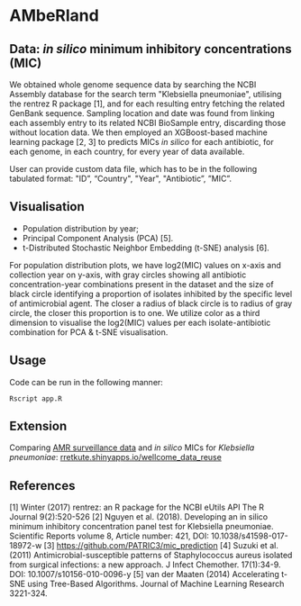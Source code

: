 # AMbeRland


## Data: _in silico_ minimum inhibitory concentrations (MIC) 

We obtained whole genome sequence data by searching the NCBI Assembly database for the search term "Klebsiella pneumoniae", utilising the rentrez R package [1], and for each resulting entry fetching the related GenBank sequence. Sampling location and date was found from linking each assembly entry to its related NCBI BioSample entry, discarding those without location data. We then employed  an XGBoost-based machine learning package [2, 3] to predicts MICs _in silico_ for each antibiotic, for each genome, in each country, for every year of data available. 

User can provide custom data file, which has to be in the following tabulated format: "ID”, “Country", "Year", "Antibiotic”, ”MIC”.


## Visualisation

* Population distribution by year;
* Principal Component Analysis (PCA) [5]. 
* t-Distributed Stochastic Neighbor Embedding (t-SNE)  analysis [6].

For population distribution plots, we have log2(MIC) values on x-axis and collection year on y-axis, with gray circles showing all antibiotic concentration-year combinations present in the dataset and the size of black circle identifying  a proportion of  isolates inhibited by the specific level of antimicrobial agent. The closer a radius of black circle is to radius of gray circle, the closer this proportion is to one. We utilize color as a third dimension to visualise the log2(MIC) values per each isolate-antibiotic combination for PCA & t-SNE visualisation.

## Usage

Code can be run in the following manner:

`Rscript app.R`

## Extension

Comparing [AMR surveillance data](https://amr.theodi.org/programmes/atlas) and _in silico_ MICs for _Klebsiella pneumoniae_:
[rretkute.shinyapps.io/wellcome_data_reuse](https://rretkute.shinyapps.io/wellcome_data_reuse/)

## References
[1] Winter  (2017) rentrez: an R package for the NCBI eUtils API The R Journal 9(2):520-526
[2] Nguyen et al. (2018).   Developing an in silico minimum inhibitory concentration panel test for Klebsiella pneumoniae. Scientific Reports volume 8, Article number: 421, DOI: 10.1038/s41598-017-18972-w
[3] https://github.com/PATRIC3/mic_prediction
[4]   Suzuki et al. (2011) Antimicrobial-susceptible patterns of Staphylococcus aureus isolated from surgical infections: a new approach.   J Infect Chemother.  17(1):34-9. DOI: 10.1007/s10156-010-0096-y
[5]  van der Maaten  (2014)  Accelerating t-SNE using Tree-Based Algorithms.  Journal of Machine Learning Research 3221-324. 